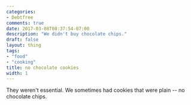 ```yaml
---
categories:
- Debtfree
comments: true
date: 2017-03-08T08:37:54-07:00
description: "We didn't buy chocolate chips."
draft: false
layout: thing
tags:
- "food"
- "cooking"
title: no chocolate cookies
width: 1
---
```


They weren't essential.  We sometimes had cookies that were plain -- no chocolate chips.

